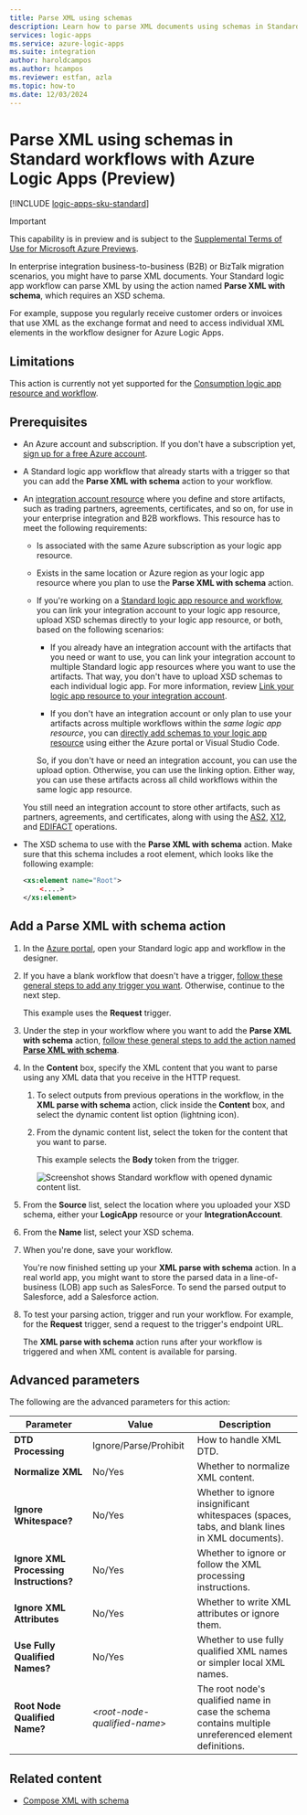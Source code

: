 ```yaml
---
title: Parse XML using schemas
description: Learn how to parse XML documents using schemas in Standard workflows with Azure Logic Apps.
services: logic-apps
ms.service: azure-logic-apps
ms.suite: integration
author: haroldcampos
ms.author: hcampos
ms.reviewer: estfan, azla
ms.topic: how-to
ms.date: 12/03/2024
---
```


# Parse XML using schemas in Standard workflows with Azure Logic Apps (Preview)

[!INCLUDE [logic-apps-sku-standard](../../includes/logic-apps-sku-standard.md)]

> [!IMPORTANT]
> This capability is in preview and is subject to the 
> [Supplemental Terms of Use for Microsoft Azure Previews](https://azure.microsoft.com/support/legal/preview-supplemental-terms/).

In enterprise integration business-to-business (B2B) or BizTalk migration scenarios, you might have to parse XML documents. Your Standard logic app workflow can parse XML by using the action named **Parse XML with schema**, which requires an XSD schema.

For example, suppose you regularly receive customer orders or invoices that use XML as the exchange format and need to access individual XML elements in the workflow designer for Azure Logic Apps.

## Limitations

This action is currently not yet supported for the [Consumption logic app resource and workflow](logic-apps-overview.md#resource-environment-differences).

## Prerequisites

* An Azure account and subscription. If you don't have a subscription yet, [sign up for a free Azure account](https://azure.microsoft.com/free/?WT.mc_id=A261C142F).

* A Standard logic app workflow that already starts with a trigger so that you can add the **Parse XML with schema** action to your workflow.

* An [integration account resource](enterprise-integration/create-integration-account.md) where you define and store artifacts, such as trading partners, agreements, certificates, and so on, for use in your enterprise integration and B2B workflows. This resource has to meet the following requirements:

  * Is associated with the same Azure subscription as your logic app resource.

  * Exists in the same location or Azure region as your logic app resource where you plan to use the **Parse XML with schema** action.


  * If you're working on a [Standard logic app resource and workflow](logic-apps-overview.md#resource-environment-differences), you can link your integration account to your logic app resource, upload XSD schemas directly to your logic app resource, or both, based on the following scenarios: 

    * If you already have an integration account with the artifacts that you need or want to use, you can link your integration account to multiple Standard logic app resources where you want to use the artifacts. That way, you don't have to upload XSD schemas to each individual logic app. For more information, review [Link your logic app resource to your integration account](enterprise-integration/create-integration-account.md?tabs=standard#link-account).

    * If you don't have an integration account or only plan to use your artifacts across multiple workflows within the *same logic app resource*, you can [directly add schemas to your logic app resource](logic-apps-enterprise-integration-schemas.md) using either the Azure portal or Visual Studio Code.
   
    So, if you don't have or need an integration account, you can use the upload option. Otherwise, you can use the linking option. Either way, you can use these artifacts across all child workflows within the same logic app resource.

  You still need an integration account to store other artifacts, such as partners, agreements, and certificates, along with using the [AS2](logic-apps-enterprise-integration-as2.md), [X12](logic-apps-enterprise-integration-x12.md), and [EDIFACT](logic-apps-enterprise-integration-edifact.md) operations.

* The XSD schema to use with the **Parse XML with schema** action. Make sure that this schema includes a root element, which looks like the following example:

   ```xml
   <xs:element name="Root">
       <....>
   </xs:element>
## Add a Parse XML with schema action


1. In the [Azure portal](https://portal.azure.com), open your Standard logic app and workflow in the designer.

1. If you have a blank workflow that doesn't have a trigger, [follow these general steps to add any trigger you want](create-workflow-with-trigger-or-action.md?tabs=standard#add-trigger). Otherwise, continue to the next step.

   This example uses the **Request** trigger.

1. Under the step in your workflow where you want to add the **Parse XML with schema** action, [follow these general steps to add the action named **Parse XML with schema**](create-workflow-with-trigger-or-action.md?tabs=standard#add-action).

1. In the **Content** box, specify the XML content that you want to parse using any XML data that you receive in the HTTP request.

   1. To select outputs from previous operations in the workflow, in the **XML parse with schema** action, click inside the **Content** box, and select the dynamic content list option (lightning icon).

   1. From the dynamic content list, select the token for the content that you want to parse.

      This example selects the **Body** token from the trigger.

      ![Screenshot shows Standard workflow with opened dynamic content list.](./media/logic-apps-enterprise-integration-xml-parse/open-dynamic-content-list-standard.png)


      
1. From the **Source** list, select the location where you uploaded your XSD schema, either your **LogicApp** resource or your **IntegrationAccount**.

1. From the **Name** list, select your XSD schema.

1. When you're done, save your workflow.

   You're now finished setting up your **XML parse with schema** action. In a real world app, you might want to store the parsed data in a line-of-business (LOB) app such as SalesForce. To send the parsed output to Salesforce, add a Salesforce action.

1. To test your parsing action, trigger and run your workflow. For example, for the **Request** trigger, send a request to the trigger's endpoint URL.

   The **XML parse with schema** action runs after your workflow is triggered and when XML content is available for parsing.


## Advanced parameters

The following are the advanced parameters for this action:

   | Parameter | Value | Description |
   |-----------|-------|-------------|
   | **DTD Processing** | Ignore/Parse/Prohibit | How to handle XML DTD. |
   | **Normalize XML** | No/Yes | Whether to normalize XML content. |
   | **Ignore Whitespace?** | No/Yes | Whether to ignore insignificant whitespaces (spaces, tabs, and blank lines in XML documents).  |
   | **Ignore XML Processing Instructions?** | No/Yes | Whether to ignore or follow the XML processing instructions.  |   
   | **Ignore XML Attributes** | No/Yes | Whether to write XML attributes or ignore them.  |
   | **Use Fully Qualified Names?** | No/Yes | Whether to use fully qualified XML names or simpler local XML names.  |
   | **Root Node Qualified Name?** | <*root-node-qualified-name*> | The root node's qualified name in case the schema contains multiple unreferenced element definitions.  |

## Related content
	
- [Compose XML with schema](logic-apps-enterprise-integration-xml-compose.md)
	
